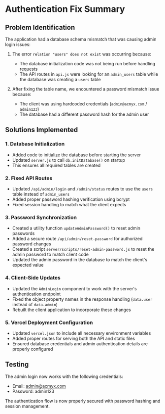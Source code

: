 # Authentication Fix Summary

## Problem Identification
The application had a database schema mismatch that was causing admin login issues:

1. The error `relation "users" does not exist` was occurring because:
   - The database initialization code was not being run before handling requests
   - The API routes in `api.js` were looking for an `admin_users` table while the database was creating a `users` table

2. After fixing the table name, we encountered a password mismatch issue because:
   - The client was using hardcoded credentials (`admin@acmyx.com` / `admin123`)
   - The database had a different password hash for the admin user

## Solutions Implemented

### 1. Database Initialization
- Added code to initialize the database before starting the server
- Updated `server.js` to call `db.initDatabase()` on startup
- This ensures all required tables are created

### 2. Fixed API Routes
- Updated `/api/admin/login` and `/admin/status` routes to use the `users` table instead of `admin_users`
- Added proper password hashing verification using bcrypt
- Fixed session handling to match what the client expects

### 3. Password Synchronization
- Created a utility function `updateAdminPassword()` to reset admin passwords
- Added a secure route `/api/admin/reset-password` for authorized password changes
- Created a script `server/scripts/reset-admin-password.js` to reset the admin password to match client code
- Updated the admin password in the database to match the client's expected value

### 4. Client-Side Updates
- Updated the `AdminLogin` component to work with the server's authentication endpoint
- Fixed the object property names in the response handling (`data.user` instead of `data.admin`)
- Rebuilt the client application to incorporate these changes

### 5. Vercel Deployment Configuration
- Updated `vercel.json` to include all necessary environment variables
- Added proper routes for serving both the API and static files
- Ensured database credentials and admin authentication details are properly configured

## Testing
The admin login now works with the following credentials:
- Email: admin@acmyx.com
- Password: admin123

The authentication flow is now properly secured with password hashing and session management. 